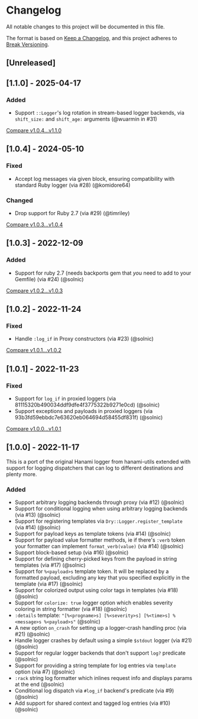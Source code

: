 # Changelog

All notable changes to this project will be documented in this file.

The format is based on [Keep a Changelog](https://keepachangelog.com/en/1.0.0/),
and this project adheres to [Break Versioning](https://www.taoensso.com/break-versioning).

## [Unreleased]

## [1.1.0] - 2025-04-17

### Added

- Support `::Logger`'s log rotation in stream-based logger backends, via `shift_size:` and `shift_age:` arguments (@wuarmin in #31)

[Compare v1.0.4...v1.1.0](https://github.com/dry-rb/dry-logger/compare/v1.0.4...v1.1.0)

## [1.0.4] - 2024-05-10


### Fixed

- Accept log messages via given block, ensuring compatibility with standard Ruby logger (via #28) (@komidore64)

### Changed

- Drop support for Ruby 2.7 (via #29) (@timriley)

[Compare v1.0.3...v1.0.4](https://github.com/dry-rb/dry-logger/compare/v1.0.3...v1.0.4)

## [1.0.3] - 2022-12-09


### Added

- Support for ruby 2.7 (needs backports gem that *you* need to add to your Gemfile) (via #24) (@solnic)


[Compare v1.0.2...v1.0.3](https://github.com/dry-rb/dry-logger/compare/v1.0.2...v1.0.3)

## [1.0.2] - 2022-11-24


### Fixed

- Handle `:log_if` in Proxy constructors (via #23) (@solnic)


[Compare v1.0.1...v1.0.2](https://github.com/dry-rb/dry-logger/compare/v1.0.1...v1.0.2)

## [1.0.1] - 2022-11-23


### Fixed

- Support for `log_if` in proxied loggers (via 81115320b490034ddf9dfe4f3775322b9271e0cd) (@solnic)
- Support exceptions and payloads in proxied loggers (via 93b3fd59ebbdc7e63620eb064694d58455df831f) (@solnic)


[Compare v1.0.0...v1.0.1](https://github.com/dry-rb/dry-logger/compare/v1.0.0...v1.0.1)

## [1.0.0] - 2022-11-17

This is a port of the original Hanami logger from hanami-utils extended with support for logging
dispatchers that can log to different destinations and plenty more.


### Added

- Support arbitrary logging backends through proxy (via #12) (@solnic)
- Support for conditional logging when using arbitrary logging backends (via #13) (@solnic)
- Support for registering templates via `Dry::Logger.register_template` (via #14) (@solnic)
- Support for payload keys as template tokens (via #14) (@solnic)
- Support for payload value formatter methods, ie if there's `:verb` token your formatter can implement `format_verb(value)` (via #14) (@solnic)
- Support block-based setup (via #16) (@solnic)
- Support for defining cherry-picked keys from the payload in string templates (via #17) (@solnic)
- Support for `%<payload>s` template token. It will be replaced by a formatted payload, excluding any key that you specified explicitly in the template (via #17) (@solnic)
- Support for colorized output using color tags in templates (via #18) (@solnic)
- Support for `colorize: true` logger option which enables severity coloring in string formatter (via #18) (@solnic)
- `:details` template: `"[%<progname>s] [%<severity>s] [%<time>s] %<message>s %<payload>s"` (@solnic)
- A new option `on_crash` for setting up a logger-crash handling proc (via #21) (@solnic)
- Handle logger crashes by default using a simple `$stdout` logger (via #21) (@solnic)
- Support for regular logger backends that don't support `log?` predicate (@solnic)
- Support for providing a string template for log entries via `template` option (via #7) (@solnic)
- `:rack` string log formatter which inlines request info and displays params at the end (@solnic)
- Conditional log dispatch via `#log_if` backend's predicate (via #9) (@solnic)
- Add support for shared context and tagged log entries (via #10) (@solnic)
